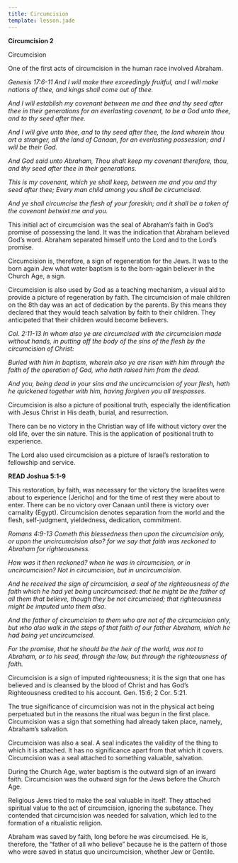 ```yaml
---
title: Circumcision
template: lesson.jade
---
```



**Circumcision 2**

Circumcision

One of the first acts of circumcision in the human race involved
Abraham.

*Genesis 17:6-11 And I will make thee exceedingly fruitful, and I will
make nations of thee, and kings shall come out of thee.*

*And I will establish my covenant between me and thee and thy seed after
thee in their generations for an everlasting covenant, to be a God unto
thee, and to thy seed after thee.*

*And I will give unto thee, and to thy seed after thee, the land wherein
thou art a stranger, all the land of Canaan, for an everlasting
possession; and I will be their God.*

*And God said unto Abraham, Thou shalt keep my covenant therefore, thou,
and thy seed after thee in their generations.*

*This is my covenant, which ye shall keep, between me and you and thy
seed after thee; Every man child among you shall be circumcised.*

*And ye shall circumcise the flesh of your foreskin; and it shall be a
token of the covenant betwixt me and you.*

This initial act of circumcision was the seal of Abraham’s faith in
God’s promise of possessing the land. It was the indication that Abraham
believed God’s word. Abraham separated himself unto the Lord and to the
Lord’s promise.

Circumcision is, therefore, a sign of regeneration for the Jews. It was
to the born again Jew what water baptism is to the born-again believer
in the Church Age, a sign.

Circumcision is also used by God as a teaching mechanism, a visual aid
to provide a picture of regeneration by faith. The circumcision of male
children on the 8th day was an act of dedication by the parents. By this
means they declared that they would teach salvation by faith to their
children. They anticipated that their children would become believers.

*Col. 2:11-13 In whom also ye are circumcised with the circumcision made
without hands, in putting off the body of the sins of the flesh by the
circumcision of Christ:*

*Buried with him in baptism, wherein also ye are risen with him through
the faith of the operation of God, who hath raised him from the dead.*

*And you, being dead in your sins and the uncircumcision of your flesh,
hath he quickened together with him, having forgiven you all
trespasses.*

Circumcision is also a picture of positional truth, especially the
identification with Jesus Christ in His death, burial, and resurrection.

There can be no victory in the Christian way of life without victory
over the old life, over the sin nature. This is the application of
positional truth to experience.

The Lord also used circumcision as a picture of Israel’s restoration to
fellowship and service.

**READ Joshua 5:1-9**

This restoration, by faith, was necessary for the victory the Israelites
were about to experience (Jericho) and for the time of rest they were
about to enter. There can be no victory over Canaan until there is
victory over carnality (Egypt). Circumcision denotes separation from the
world and the flesh, self-judgment, yieldedness, dedication, commitment.

*Romans 4:9-13 Cometh this blessedness then upon the circumcision only,
or upon the uncircumcision also? for we say that faith was reckoned to
Abraham for righteousness.*

*How was it then reckoned? when he was in circumcision, or in
uncircumcision? Not in circumcision, but in uncircumcision.*

*And he received the sign of circumcision, a seal of the righteousness
of the faith which he had yet being uncircumcised: that he might be the
father of all them that believe, though they be not circumcised; that
righteousness might be imputed unto them also.*

*And the father of circumcision to them who are not of the circumcision
only, but who also walk in the steps of that faith of our father
Abraham, which he had being yet uncircumcised.*

*For the promise, that he should be the heir of the world, was not to
Abraham, or to his seed, through the law, but through the righteousness
of faith.*

Circumcision is a sign of imputed righteousness; it is the sign that one
has believed and is cleansed by the blood of Christ and has God’s
Righteousness credited to his account. Gen. 15:6; 2 Cor. 5:21.

The true significance of circumcision was not in the physical act being
perpetuated but in the reasons the ritual was begun in the first place.
Circumcision was a sign that something had already taken place, namely,
Abraham’s salvation.

Circumcision was also a seal. A seal indicates the validity of the thing
to which it is attached. It has no significance apart from that which it
covers. Circumcision was a seal attached to something valuable,
salvation.

During the Church Age, water baptism is the outward sign of an inward
faith. Circumcision was the outward sign for the Jews before the Church
Age.

Religious Jews tried to make the seal valuable in itself. They attached
spiritual value to the act of circumcision, ignoring the substance. They
contended that circumcision was needed for salvation, which led to the
formation of a ritualistic religion.

Abraham was saved by faith, long before he was circumcised. He is,
therefore, the “father of all who believe” because he is the pattern of
those who were saved in status quo uncircumcision, whether Jew or
Gentile.

